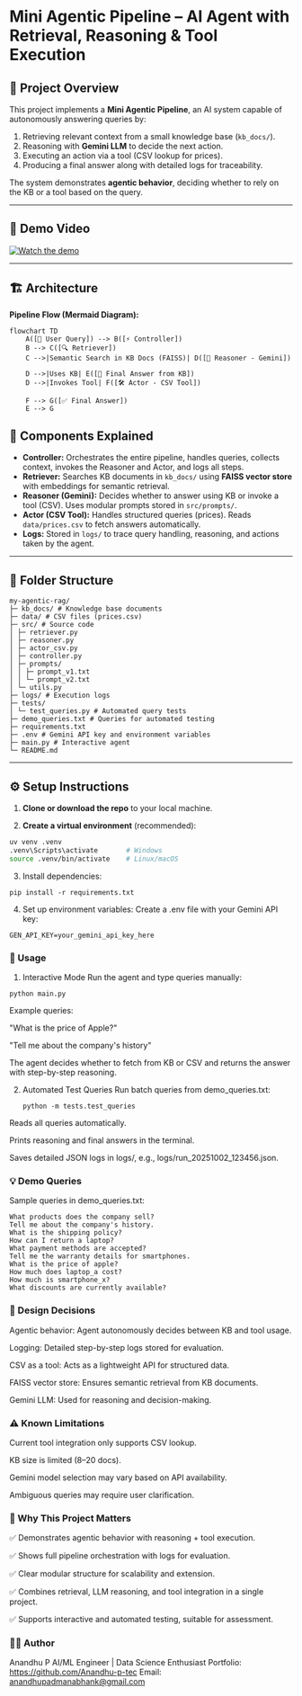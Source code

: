 # Mini Agentic Pipeline – AI Agent with Retrieval, Reasoning & Tool Execution

## 📌 Project Overview
This project implements a **Mini Agentic Pipeline**, an AI system capable of autonomously answering queries by:

1. Retrieving relevant context from a small knowledge base (`kb_docs/`).
2. Reasoning with **Gemini LLM** to decide the next action.
3. Executing an action via a tool (CSV lookup for prices).
4. Producing a final answer along with detailed logs for traceability.

The system demonstrates **agentic behavior**, deciding whether to rely on the KB or a tool based on the query.

---

## 🎥 Demo Video

[![Watch the demo](https://img.youtube.com/vi/rXxNusDsDOw/0.jpg)](https://youtu.be/rXxNusDsDOw)

---

## 🏗️ Architecture

**Pipeline Flow (Mermaid Diagram):**

```mermaid
flowchart TD
    A([🧑 User Query]) --> B([⚡ Controller])
    B --> C([🔍 Retriever])
    C -->|Semantic Search in KB Docs (FAISS)| D([🧠 Reasoner - Gemini])
    
    D -->|Uses KB| E([📘 Final Answer from KB])
    D -->|Invokes Tool| F([🛠️ Actor - CSV Tool])
    
    F --> G([✅ Final Answer])
    E --> G

```
## 🔎 Components Explained

- **Controller:** Orchestrates the entire pipeline, handles queries, collects context, invokes the Reasoner and Actor, and logs all steps.
- **Retriever:** Searches KB documents in `kb_docs/` using **FAISS vector store** with embeddings for semantic retrieval.
- **Reasoner (Gemini):** Decides whether to answer using KB or invoke a tool (CSV). Uses modular prompts stored in `src/prompts/`.
- **Actor (CSV Tool):** Handles structured queries (prices). Reads `data/prices.csv` to fetch answers automatically.
- **Logs:** Stored in `logs/` to trace query handling, reasoning, and actions taken by the agent.

---

## 📂 Folder Structure
```
my-agentic-rag/
├─ kb_docs/ # Knowledge base documents
├─ data/ # CSV files (prices.csv)
├─ src/ # Source code
│ ├─ retriever.py
│ ├─ reasoner.py
│ ├─ actor_csv.py
│ ├─ controller.py
│ ├─ prompts/
│ │ ├─ prompt_v1.txt
│ │ └─ prompt_v2.txt
│ └─ utils.py
├─ logs/ # Execution logs
├─ tests/
│ └─ test_queries.py # Automated query tests
├─ demo_queries.txt # Queries for automated testing
├─ requirements.txt
├─ .env # Gemini API key and environment variables
├─ main.py # Interactive agent
└─ README.md
```


---

## ⚙️ Setup Instructions

1. **Clone or download the repo** to your local machine.

2. **Create a virtual environment** (recommended):

```bash
uv venv .venv
.venv\Scripts\activate       # Windows
source .venv/bin/activate    # Linux/macOS
```
3. Install dependencies:
```
pip install -r requirements.txt
```
4. Set up environment variables:
Create a .env file with your Gemini API key:
```
GEN_API_KEY=your_gemini_api_key_here
```
### 🚀 Usage
1. Interactive Mode
Run the agent and type queries manually:
```
python main.py
```
Example queries:

"What is the price of Apple?"

"Tell me about the company's history"

The agent decides whether to fetch from KB or CSV and returns the answer with step-by-step reasoning.

2. Automated Test Queries
   Run batch queries from demo_queries.txt:
   ```
   python -m tests.test_queries
   ```
Reads all queries automatically.

Prints reasoning and final answers in the terminal.

Saves detailed JSON logs in logs/, e.g., logs/run_20251002_123456.json.

### 💡 Demo Queries
Sample queries in demo_queries.txt:
```
What products does the company sell?
Tell me about the company's history.
What is the shipping policy?
How can I return a laptop?
What payment methods are accepted?
Tell me the warranty details for smartphones.
What is the price of apple?
How much does laptop_a cost?
How much is smartphone_x?
What discounts are currently available?
```
### 🧩 Design Decisions

Agentic behavior: Agent autonomously decides between KB and tool usage.

Logging: Detailed step-by-step logs stored for evaluation.

CSV as a tool: Acts as a lightweight API for structured data.

FAISS vector store: Ensures semantic retrieval from KB documents.

Gemini LLM: Used for reasoning and decision-making.

### ⚠️ Known Limitations

Current tool integration only supports CSV lookup.

KB size is limited (8–20 docs).

Gemini model selection may vary based on API availability.

Ambiguous queries may require user clarification.

### 🚀 Why This Project Matters

✅ Demonstrates agentic behavior with reasoning + tool execution.

✅ Shows full pipeline orchestration with logs for evaluation.

✅ Clear modular structure for scalability and extension.

✅ Combines retrieval, LLM reasoning, and tool integration in a single project.


✅ Supports interactive and automated testing, suitable for assessment.

### 👨‍💻 Author

Anandhu P
AI/ML Engineer | Data Science Enthusiast
Portfolio: https://github.com/Anandhu-p-tec
Email: anandhupadmanabhank@gmail.com

